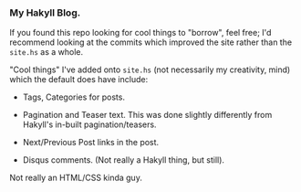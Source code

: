 ### My Hakyll Blog.

If you found this repo looking for cool things to "borrow", feel free;
I'd recommend looking at the commits which improved the site rather than
the `site.hs` as a whole.

"Cool things" I've added onto `site.hs` (not necessarily my creativity, mind)
which the default does have include:

* Tags, Categories for posts.

* Pagination and Teaser text. This was done slightly differently from Hakyll's
  in-built pagination/teasers.

* Next/Previous Post links in the post.

* Disqus comments. (Not really a Hakyll thing, but still).

Not really an HTML/CSS kinda guy.
